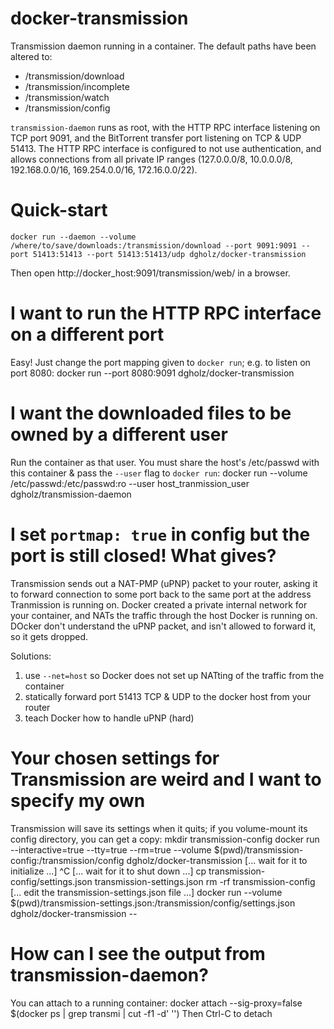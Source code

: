 docker-transmission
===================

Transmission daemon running in a container. The default paths have been altered to:
 * /transmission/download
 * /transmission/incomplete
 * /transmission/watch
 * /transmission/config

`transmission-daemon` runs as root, with the HTTP RPC interface listening on TCP port 9091, and the BitTorrent transfer port listening on TCP & UDP 51413. The HTTP RPC interface is configured to not use authentication, and allows connections from all private IP ranges (127.0.0.0/8, 10.0.0.0/8, 192.168.0.0/16, 169.254.0.0/16, 172.16.0.0/22).

Quick-start
===========

    docker run --daemon --volume /where/to/save/downloads:/transmission/download --port 9091:9091 --port 51413:51413 --port 51413:51413/udp dgholz/docker-transmission

Then open http://docker_host:9091/transmission/web/ in a browser.

I want to run the HTTP RPC interface on a different port
========================================================

Easy! Just change the port mapping given to `docker run`; e.g. to listen on port 8080:
    docker run --port 8080:9091 dgholz/docker-transmission

I want the downloaded files to be owned by a different user
===========================================================

Run the container as that user. You must share the host's /etc/passwd with this container & pass the `--user` flag to `docker run`:
    docker run --volume /etc/passwd:/etc/passwd:ro --user host_tranmission_user dgholz/transmission-daemon

I set `portmap: true` in config but the port is still closed! What gives?
=========================================================================

Transmission sends out a NAT-PMP (uPNP) packet to your router, asking it to forward connection to some port back to the same port at the address Tranmission is running on. Docker created a private internal network for your container, and NATs the traffic through the host Docker is running on. DOcker don't understand the uPNP packet, and isn't allowed to forward it, so it gets dropped.

Solutions:
  1. use `--net=host` so Docker does not set up NATting of the traffic from the container
  1. statically forward port 51413 TCP & UDP to the docker host from your router
  1. teach Docker how to handle uPNP (hard)

Your chosen settings for Transmission are weird and I want to specify my own
============================================================================

Transmission will save its settings when it quits; if you volume-mount its config directory, you can get a copy:
    mkdir transmission-config
    docker run --interactive=true --tty=true --rm=true --volume $(pwd)/transmission-config:/transmission/config dgholz/docker-transmission
    [... wait for it to initialize ...]
    ^C
    [... wait for it to shut down ...]
    cp transmission-config/settings.json transmission-settings.json
    rm -rf transmission-config
    [... edit the transmission-settings.json file ...]
    docker run --volume $(pwd)/transmission-settings.json:/transmission/config/settings.json dgholz/docker-transmission --

How can I see the output from transmission-daemon?
==================================================

You can attach to a running container:
    docker attach --sig-proxy=false $(docker ps | grep transmi | cut -f1 -d' '')
Then Ctrl-C to detach
